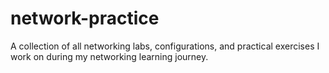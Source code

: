 # network-practice
A collection of all networking labs, configurations, and practical exercises I work on during my networking learning journey.
